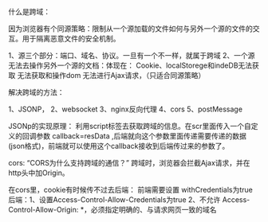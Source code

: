 什么是跨域：

因为浏览器有个同源策略：限制从一个源加载的文件如何与另外一个源的文件的交互。用于隔离恶意文件的安全机制。

1、源三个部分：端口、域名、协议。一旦有一个不一样，就属于跨域
2、一个源无法去操作另外一个源的文档：体现在：
    Cookie、localStorege和indeDB无法获取
    无法获取和操作dom
    无法进行Ajax请求，（只适合同源策略）

解决跨域的方法：

1、JSONP，
2、websocket
3、nginx反向代理
4、cors
5、postMessage


JSONp的实现原理：
利用script标签去获取跨域的信息。在scr里面传入一个自定义的回调参数  callback=resData  ,后端就向这个参数里面传递需要传递的数据(json格式)，前端就可以使用这个callback接收到后端传过来的参数了。

cors:
“CORS为什么支持跨域的通信？”
跨域时，浏览器会拦截Ajax请求，并在http头中加Origin。

在cors里，cookie有时候传不过去后端：
    前端需要设置 withCredentials为true
    后端：1、设置Access-Control-Allow-Credentials为true
          2、不允许 Access-Control-Allow-Origin: *，必须指定明确的、与请求网页一致的域名